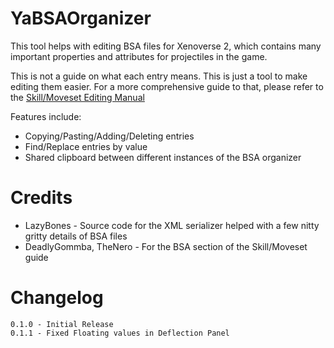 # YaBSAOrganizer
This tool helps with editing BSA files for Xenoverse 2, which contains many important properties and attributes for projectiles in the game. 

This is not a guide on what each entry means.  This is just a tool to make editing them easier.  For a more comprehensive guide to that, please refer to the [Skill/Moveset Editing Manual](https://docs.google.com/document/d/18gaAbNCeJyTgizz5IvvXzjWcH9K5Q1wvUHTeWnp8M-E/edit#heading=h.v77lp7pp65pd)

Features include:
* Copying/Pasting/Adding/Deleting entries
* Find/Replace entries by value
* Shared clipboard between different instances of the BSA organizer

# Credits
* LazyBones - Source code for the XML serializer helped with a few nitty gritty details of BSA files
* DeadlyGommba, TheNero - For the BSA section of the Skill/Moveset guide

# Changelog
```
0.1.0 - Initial Release
0.1.1 - Fixed Floating values in Deflection Panel 
```